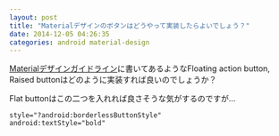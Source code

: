 ```yaml
---
layout: post
title: "Materialデザインのボタンはどうやって実装したらよいでしょう？"
date: 2014-12-05 04:26:35
categories: android material-design
---
```

<p><a href="http://www.google.com/design/spec/components/buttons.html" rel="nofollow">Materialデザインガイドライン</a>に書いてあるようなFloating action button, Raised buttonはどのように実装すれば良いのでしょうか？</p>

<p>Flat buttonはこの二つを入れれば良さそうな気がするのですが…</p>

<pre><code>style="?android:borderlessButtonStyle"
android:textStyle="bold"
</code></pre>
